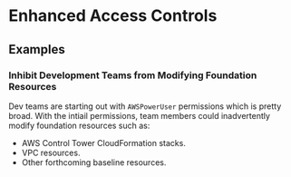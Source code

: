 # Enhanced Access Controls

## Examples

### Inhibit Development Teams from Modifying Foundation Resources

Dev teams are starting out with `AWSPowerUser` permissions which is pretty broad. With the intiail permissions, team members could inadvertently modify foundation resources such as:

* AWS Control Tower CloudFormation stacks.
* VPC resources.
* Other forthcoming baseline resources.
